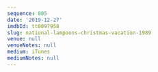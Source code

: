 ```yaml
---
sequence: 805
date: '2019-12-27'
imdbId: tt0097958
slug: national-lampoons-christmas-vacation-1989
venue: null
venueNotes: null
medium: iTunes
mediumNotes: null
---
```


